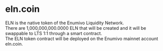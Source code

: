 # eln.coin

ELN is the native token of the Enumivo Liquidity Network.  
There are 1,000,000,000.0000 ELN that will be created and it will be swappable to LTS 1:1 through a smart contract.  
The ELN token contract will be deployed on the Enumivo mainnet account eln.coin.

